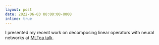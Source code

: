 ```yaml
---
layout: post
date: 2022-06-03 00:00:00-0000
inline: true
---
```


I presented my recent work on decomposing linear operators with neural networks at [MLTea talk](https://calendar.csail.mit.edu/events/270823).

